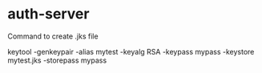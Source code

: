 # auth-server

Command to create .jks file

keytool -genkeypair -alias mytest 
                    -keyalg RSA 
                    -keypass mypass 
                    -keystore mytest.jks 
                    -storepass mypass
